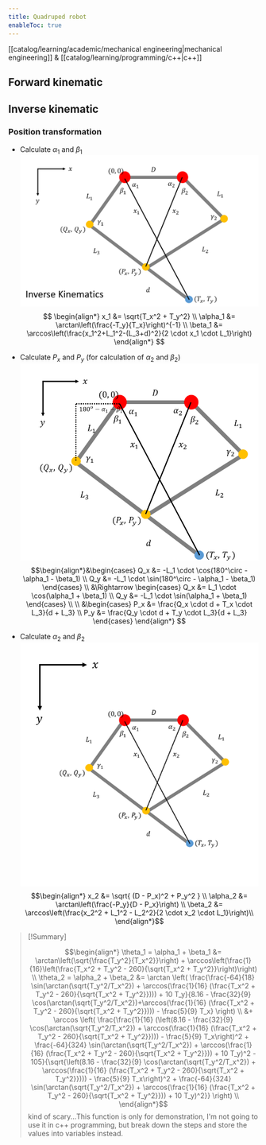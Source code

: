 ```yaml
---
title: Quadruped robot
enableToc: true
---
```

[[catalog/learning/academic/mechanical engineering|mechanical engineering]] & [[catalog/learning/programming/c++|c++]]

## Forward kinematic
## Inverse kinematic
### Position transformation
- Calculate $α_1$ and $β_1$
![](images/quadruped/leg_coordinate_1.png)
$$
\begin{align*} x_1 &= \sqrt{T_x^2 + T_y^2} \\ 
\alpha_1 &= \arctan\left(\frac{-T_y}{T_x}\right)^{-1} \\ 
\beta_1 &= \arccos\left(\frac{x_1^2+L_1^2-(L_3+d)^2}{2 \cdot x_1 \cdot L_1}\right)
\end{align*}
$$

- Calculate $P_x$ and $P_y$ (for calculation of  $α_2$ and $β_2$)
![](images/quadruped/led_coordinate_2.png)
$$\begin{align*}&\begin{cases} 
Q_x &= -L_1 \cdot \cos(180^\circ - \alpha_1 - \beta_1) \\ Q_y &= -L_1 \cdot \sin(180^\circ - \alpha_1 - \beta_1)
\end{cases}
\\ &\Rightarrow
\begin{cases}
Q_x &= L_1 \cdot \cos(\alpha_1 + \beta_1)
\\
Q_y &= -L_1 \cdot \sin(\alpha_1 + \beta_1) \end{cases}
\\
\\ &\begin{cases}
P_x &= \frac{Q_x \cdot d + T_x \cdot L_3}{d + L_3} \\
P_y &= \frac{Q_y \cdot d + T_y \cdot L_3}{d + L_3}
\end{cases}
\end{align*}
$$

- Calculate $α_2$ and $β_2$
![](images/quadruped/leg_coordinate_3.png)
$$\begin{align*}
x_2 &= \sqrt{ (D - P_x)^2 + P_y^2 } \\
\alpha_2 &= \arctan\left(\frac{-P_y}{D - P_x}\right) \\
\beta_2 &= \arccos\left(\frac{x_2^2 + L_1^2 - L_2^2}{2 \cdot x_2 \cdot L_1}\right)\\
\end{align*}$$

>[!Summary]
>
>$$\begin{align*}
\theta_1 = \alpha_1 + \beta_1 &= \arctan\left(\sqrt{\frac{T_y^2}{T_x^2}}\right) + \arccos\left(\frac{1}{16}\left(\frac{T_x^2 + T_y^2 - 260}{\sqrt{T_x^2 + T_y^2}}\right)\right) \\
\theta_2 = \alpha_2 + \beta_2 &= \arctan \left( \frac{\frac{-64}{18} \sin(\arctan(\sqrt{T_y^2/T_x^2}) + \arccos(\frac{1}{16} (\frac{T_x^2 + T_y^2 - 260}{\sqrt{T_x^2 + T_y^2}}))) + 10 T_y}{8.16 - \frac{32}{9} \cos(\arctan(\sqrt{T_y^2/T_x^2})+\arccos(\frac{1}{16} (\frac{T_x^2 + T_y^2 - 260}{\sqrt{T_x^2 + T_y^2}}))) - \frac{5}{9} T_x} \right) \\ &+ \arccos \left( \frac{\frac{1}{16} (\left(8.16 - \frac{32}{9} \cos(\arctan(\sqrt{T_y^2/T_x^2}) + \arccos(\frac{1}{16} (\frac{T_x^2 + T_y^2 - 260}{\sqrt{T_x^2 + T_y^2}}))) - \frac{5}{9} T_x\right)^2 + \frac{-64}{324} \sin(\arctan(\sqrt{T_y^2/T_x^2}) + \arccos(\frac{1}{16} (\frac{T_x^2 + T_y^2 - 260}{\sqrt{T_x^2 + T_y^2}})) + 10 T_y)^2 - 105}{\sqrt{\left(8.16 - \frac{32}{9} \cos(\arctan(\sqrt{T_y^2/T_x^2}) + \arccos(\frac{1}{16} (\frac{T_x^2 + T_y^2 - 260}{\sqrt{T_x^2 + T_y^2}}))) - \frac{5}{9} T_x\right)^2 + \frac{-64}{324} \sin(\arctan(\sqrt{T_y^2/T_x^2}) + \arccos(\frac{1}{16} (\frac{T_x^2 + T_y^2 - 260}{\sqrt{T_x^2 + T_y^2}})) + 10 T_y)^2}} \right) \\
\end{align*}$$
> kind of scary...This function is only for demonstration, I'm not going to use it in c++ programming, but break down the steps and store the values into variables instead.
